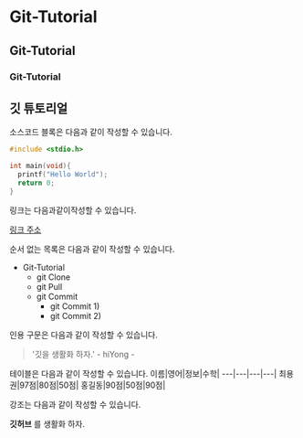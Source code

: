 # Git-Tutorial
## Git-Tutorial
### Git-Tutorial

## 깃 튜토리얼

소스코드 블록은 다음과 같이 작성할 수 있습니다.

```c
#include <stdio.h>

int main(void){
  printf("Hello World");
  return 0;
}
```

링크는 다음과같이작성할 수 있습니다.

[링크 주소](https://www.naver.com)

순서 없는 목록은 다음과 같이 작성할 수 있습니다.

* Git-Tutorial
  * git Clone
  * git Pull
  * git Commit
    * git Commit 1)
    * git Commit 2)
    
인용 구문은 다음과 같이 작성할 수 있습니다.
> '깃을 생활화 하자.' - hiYong -

테이블은 다음과 같이 작성할 수 있습니다.
이름|영어|정보|수학|
---|---|---|---|
최용권|97점|80점|50점|
홍길동|90점|50점|90점|

강조는 다음과 같이 작성할 수 있습니다.

**깃허브** 를 생활화 하자.
